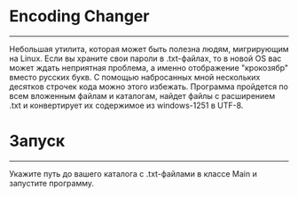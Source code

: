 # Encoding Changer
---
Небольшая утилита, которая может быть полезна людям, мигрирующим на Linux. 
Если вы храните свои пароли в .txt-файлах, то в новой OS вас может ждать неприятная проблема, а именно отображение "крокозябр" вместо русских букв. 
С помощью набросанных мной нескольких десятков строчек кода можно этого избежать. 
Программа пройдется по всем вложенным файлам и каталогам, найдет файлы с расширением .txt и конвертирует их содержимое из windows-1251 в UTF-8.

# Запуск
---
Укажите путь до вашего каталога с .txt-файлами в классе Main и запустите программу.
